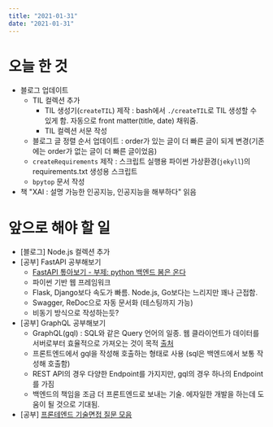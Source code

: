```yaml
---
title: "2021-01-31"
date: "2021-01-31"
---
```


# 오늘 한 것

- 블로그 업데이트
  - TIL 컬렉션 추가
    - TIL 생성기(`createTIL`) 제작 : bash에서 `./createTIL`로 TIL 생성할 수 있게 함. 자동으로 front matter(title, date) 채워줌.
    - TIL 컬렉션 서문 작성
  - 블로그 글 정렬 순서 업데이트 : order가 있는 글이 더 빠른 글이 되게 변경(기존에는 order가 없는 글이 더 빠른 글이었음)
  - `createRequirements` 제작 : 스크립트 실행용 파이썬 가상환경(`jekyll`)의 requirements.txt 생성용 스크립트
  - `bpytop` 문서 작성
- 책 "XAI : 설명 가능한 인공지능, 인공지능을 해부하다" 읽음

# 앞으로 해야 할 일

- [블로그] Node.js 컬렉션 추가
- [공부] FastAPI 공부해보기
  - [FastAPI 톺아보기 - 부제: python 백엔드 봄은 온다](https://jybaek.tistory.com/890?fbclid=IwAR07_ds33HhEXSZORT0_D-H_CDv_KNAlmU_f3yDHz4apyDTN9MsUxRGFBjs)
  - 파이썬 기반 웹 프레임워크
  - Flask, Django보다 속도가 빠름. Node.js, Go보다는 느리지만 꽤나 근접함.
  - Swagger, ReDoc으로 자동 문서화 (테스팅까지 가능)
  - 비동기 방식으로 작성하는듯?
- [공부] GraphQL 공부해보기
  - GraphQL(gql) : SQL와 같은 Query 언어의 일종. 웹 클라이언트가 데이터를 서버로부터 효율적으로 가져오는 것이 목적 [출처](https://tech.kakao.com/2019/08/01/graphql-basic/)
  - 프론트엔드에서 gql을 작성해 호출하는 형태로 사용 (sql은 백엔드에서 보통 작성해 호출함) 
  - REST API의 경우 다양한 Endpoint를 가지지만, gql의 경우 하나의 Endpoint를 가짐
  - 백엔드의 책임을 조금 더 프론트엔드로 보내는 기술. 에자일한 개발을 하는데 도움이 될 것으로 기대됨.
- [공부] [프론테엔드 기술면접 질문 모음](https://velog.io/@alskt0419/%EC%A7%81%EC%A0%91-%EA%B2%BD%ED%97%98%ED%95%98%EB%A9%B0-%EC%A7%88%EB%AC%B8-%EB%B0%9B%EC%9D%80-%EA%B8%B0%EC%88%A0%EB%A9%B4%EC%A0%91-%EC%A7%88%EB%AC%B8-%EB%AA%A8%EC%9D%8C?fbclid=IwAR1N34IPDPboEdVFbyuxwlgWzAwmzS6PDZoGUIs3jkL5tDC0yQKtvDSvRQ8)